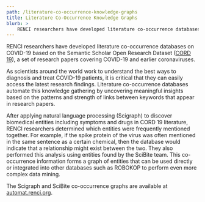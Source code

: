 ```yaml
---
path: /literature-co-occurrence-knowledge-graphs
title: Literature Co-Occurrence Knowledge Graphs
blurb: >
    RENCI researchers have developed literature co-occurrence databases on COVID-19 based on the Semantic Scholar Open Research Dataset (CORD 19), a set of research papers covering COVID-19 and earlier coronaviruses.
---
```


RENCI researchers have developed literature co-occurrence databases on COVID-19 based on the Semantic Scholar Open Research Dataset ([CORD 19](https://www.semanticscholar.org/cord19)), a set of research papers covering COVID-19 and earlier coronaviruses.

As scientists around the world work to understand the best ways to diagnosis and treat COVID-19 patients, it is critical that they can easily access the latest research findings. Literature co-occurrence databases automate this knowledge gathering by uncovering meaningful insights based on the patterns and strength of links between keywords that appear in research papers.

After applying natural language processing (Scigraph) to discover biomedical entities including symptoms and drugs in CORD 19 literature, RENCI researchers determined which entities were frequently mentioned together. For example, if the spike protein of the virus was often mentioned in the same sentence as a certain chemical, then the database would indicate that a relationship might exist between the two. They also performed this analysis using entities found by the SciBite team. This co-occurrence information forms a graph of entities that can be used directly or integrated into other databases such as ROBOKOP to perform even more complex data mining.

The Scigraph and SciBite co-occurrence graphs are available at [automat.renci.org](https://automat.renci.org/).